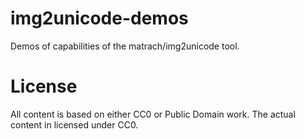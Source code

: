# img2unicode-demos
Demos of capabilities of the matrach/img2unicode tool.

# License
All content is based on either CC0 or Public Domain work. The actual content in licensed under CC0.
